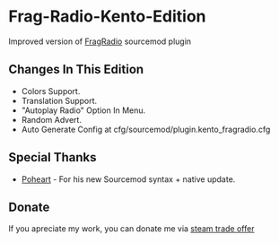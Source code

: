 # Frag-Radio-Kento-Edition
Improved version of [FragRadio](http://fragradio.com/) sourcemod plugin

## Changes In This Edition
* Colors Support.
* Translation Support.
* "Autoplay Radio" Option In Menu.
* Random Advert.
* Auto Generate Config at cfg/sourcemod/plugin.kento_fragradio.cfg

## Special Thanks
* [Poheart](https://github.com/Poheart) - For his new Sourcemod syntax + native update.

## Donate
If you apreciate my work, you can donate me via [steam trade offer](https://steamcommunity.com/tradeoffer/new/?partner=52559891&token=ADe-707J)
